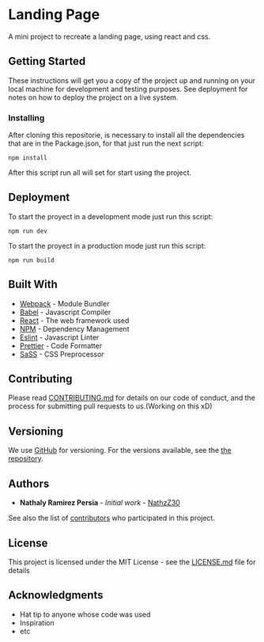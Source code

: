 # Landing Page

A mini project to recreate a landing page, using react and css.

## Getting Started

These instructions will get you a copy of the project up and running on your local machine for development and testing purposes. See deployment for notes on how to deploy the project on a live system.

### Installing

After cloning this repositorie, is necessary to install all the dependencies that are in the Package.json, for that just run the next script:

```
npm install
```

After this script run all will set for start using the project.


## Deployment

To start the proyect in a development mode just run this script:

```
npm run dev
```

To start the proyect in a production mode just run this script:

```
npm run build
```

## Built With

* [Webpack](https://webpack.js.org/) - Module Bundler
* [Babel](https://babeljs.io/) - Javascript Compiler
* [React](https://reactjs.org/) - The web framework used
* [NPM](https://www.npmjs.com/) - Dependency Management
* [Eslint](https://eslint.org/) - Javascript Linter
* [Prettier](https://prettier.io/) - Code Formatter
* [SaSS](https://sass-lang.com/) - CSS Preprocessor

## Contributing

Please read [CONTRIBUTING.md](https://gist.github.com/nathzz30/landing-page-francis) for details on our code of conduct, and the process for submitting pull requests to us.(Working on this xD)

## Versioning

We use [GitHub](http:/github.com/) for versioning. For the versions available, see the [the repository](https://github.com/nathzz30/landing-page-francis). 

## Authors

* **Nathaly Ramirez Persia** - *Initial work* - [NathzZ30](https://github.com/nathzz30)

See also the list of [contributors](https://github.com/nathzz30/landing-page-francis/contributors) who participated in this project.

## License

This project is licensed under the MIT License - see the [LICENSE.md](LICENSE.md) file for details

## Acknowledgments

* Hat tip to anyone whose code was used
* Inspiration
* etc
